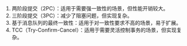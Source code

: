 1. 两阶段提交（2PC）：适用于需要强一致性的场景，但性能开销较大。
2. 三阶段提交（3PC）：减少了阻塞问题，但实现复杂。
3. 基于消息队列的最终一致性：适用于对一致性要求不高的场景，易于扩展。
4. TCC（Try-Confirm-Cancel）：适用于需要灵活控制事务的场景，但实现复杂。